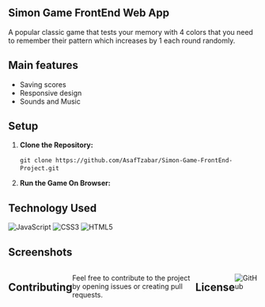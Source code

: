 
## Simon Game FrontEnd Web App
A popular classic game that tests your memory with 4 colors that you need to remember their pattern which increases by 1 each round randomly.

## Main features
- Saving scores
- Responsive design 
- Sounds and Music
  
## Setup

1. **Clone the Repository:**
   ```
   git clone https://github.com/AsafTzabar/Simon-Game-FrontEnd-Project.git
   ```
2. **Run the Game On Browser:**
  
## Technology Used
<div>
  <img src='https://img.shields.io/badge/JavaScript-323330?style=for-the-badge&logo=javascript&logoColor=F7DF1E' alt='JavaScript'/>
  <img src='https://img.shields.io/badge/CSS3-1572B6?style=for-the-badge&logo=css3&logoColor=white' alt='CSS3'/>
  <img src='https://img.shields.io/badge/HTML5-E34F26?style=for-the-badge&logo=html5&logoColor=white' alt='HTML5'/>
</div>


## Screenshots
<div style="display: flex; justify-content: space-between;">
    <div style="flex: 1; text-align: center;">
        <img src="public/Screenshots/Screenshots1.png" width="300" alt="Screenshot 1">
       <img src="public/Screenshots/Screenshots2.png" width="300" alt="Screenshot 2">
       
</div>


## Contributing

Feel free to contribute to the project by opening issues or creating pull requests. 

## License

![GitHub](https://img.shields.io/github/license/ItsAlexanderPopov/Simon-game)














